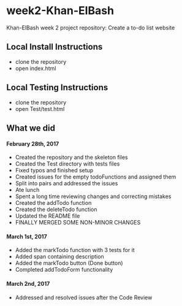 # week2-Khan-ElBash
Khan-ElBash week 2 project repository: Create a to-do list website

## Local Install Instructions
- clone the repository
- open index.html

## Local Testing Instructions
- clone the repository
- open Test/test.html

## What we did
#### February 28th, 2017
- Created the repository and the skeleton files
- Created the Test directory with tests files
- Fixed typos and finished setup
- Created issues for the empty todoFunctions and assigned them
- Split into pairs and addressed the issues
- Ate lunch
- Spent a long time reviewing changes and correcting mistakes
- Created the addTodo function
- Created the deleteTodo function
- Updated the README file
- FINALLY MERGED SOME NON-MINOR CHANGES

#### March 1st, 2017
- Added the markTodo function with 3 tests for it
- Added span containing description
- Added the markTodo button (Done button)
- Completed addTodoForm functionality

#### March 2nd, 2017
- Addressed and resolved issues after the Code Review
